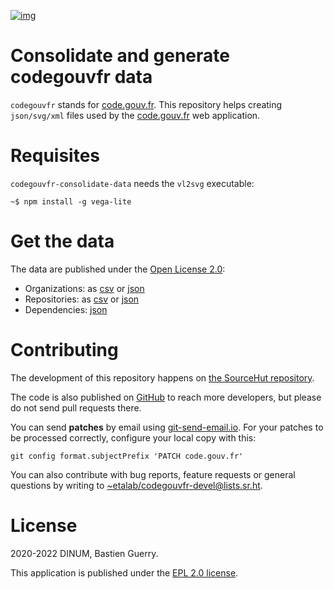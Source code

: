 [![img](https://img.shields.io/badge/Licence-EPL-orange.svg?style=flat-square)](https://git.sr.ht/~etalab/codegouvfr-consolidate-data/blob/master/LICENSE)


# Consolidate and generate codegouvfr data

`codegouvfr` stands for [code.gouv.fr](https://code.gouv.fr).  This repository helps creating
`json/svg/xml` files used by the [code.gouv.fr](https://git.sr.ht/~etalab/code.gouv.fr) web application.


# Requisites

`codegouvfr-consolidate-data` needs the `vl2svg` executable:

    ~$ npm install -g vega-lite


# Get the data

The data are published under the [Open License 2.0](https://www.etalab.gouv.fr/licence-ouverte-open-licence):

-   Organizations: as [csv](https://code.gouv.fr/data/organizations/csv/all.csv) or [json](https://code.gouv.fr/data/organizations/json/all.json)
-   Repositories: as [csv](https://code.gouv.fr/data/repositories/csv/all.csv) or [json](https://code.gouv.fr/data/repositories/json/all.json)
-   Dependencies: [json](https://code.gouv.fr/data/deps.json)


# Contributing

The development of this repository happens on [the SourceHut
repository](https://git.sr.ht/~etalab/codegouvfr-consolidate-data).  

The code is also published on [GitHub](https://github.com/etalab/codegouvfr-data) to reach more developers, but
please do not send pull requests there.

You can send **patches** by email using [git-send-email.io](https://git-send-email.io/).  For your
patches to be processed correctly, configure your local copy with
this:

    git config format.subjectPrefix 'PATCH code.gouv.fr'

You can also contribute with bug reports, feature requests or general
questions by writing to [~etalab/codegouvfr-devel@lists.sr.ht](mailto:~etalab/codegouvfr-devel@lists.sr.ht).


# License

2020-2022 DINUM, Bastien Guerry.

This application is published under the [EPL 2.0 license](https://git.sr.ht/~etalab/codegouvfr-consolidate-data/blob/master/LICENSE).

